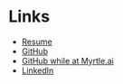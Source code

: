 # Links

- [Resume](assets/TheodoreEhrenborg.pdf)
- [GitHub](https://www.github.com/TheodoreEhrenborg)
- [GitHub while at Myrtle.ai](https://www.github.com/TheoEhrenborg)
- [LinkedIn](https://www.linkedin.com/in/theodore-ehrenborg-673987170/)
